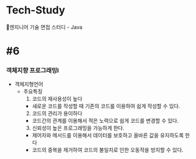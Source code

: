 # Tech-Study
📂엔지니어 기술 면접 스터디 - Java   
   
#6
==
### 객체지향 프로그래밍I
* 객체지형언어
   * 주요특징
      1) 코드의 재사용성이 높다
      - 새로운 코드를 작성할 때 기존의 코드를 이용하여 쉽게 작성할 수 있다.
      2) 코드의 관리가 용이하다
      - 코드간의 관계를 이용해서 적은 노력으로 쉽게 코드를 변경할 수 있다.
      3) 신뢰성이 높은 프로그래밍을 가능하게 한다.
      - 제어자와 메서드를 이용해서 데이터를 보호하고 올바른 값을 유지하도록 한다
      - 코드의 중복을 제거하여 코드의 불일치로 인한 오동작을 방지할 수 있다.
